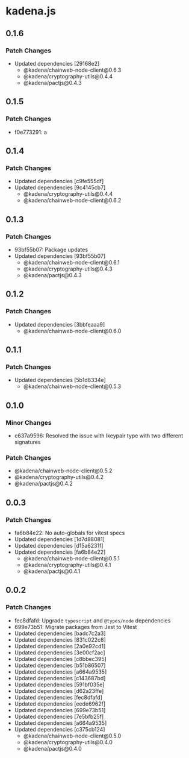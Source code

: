 # kadena.js

## 0.1.6

### Patch Changes

- Updated dependencies \[29168e2]
  - @kadena/chainweb-node-client\@0.6.3
  - @kadena/cryptography-utils\@0.4.4
  - @kadena/pactjs\@0.4.3

## 0.1.5

### Patch Changes

- f0e773291: a

## 0.1.4

### Patch Changes

- Updated dependencies \[c9fe555df]
- Updated dependencies \[9c4145cb7]
  - @kadena/cryptography-utils\@0.4.4
  - @kadena/chainweb-node-client\@0.6.2

## 0.1.3

### Patch Changes

- 93bf55b07: Package updates
- Updated dependencies \[93bf55b07]
  - @kadena/chainweb-node-client\@0.6.1
  - @kadena/cryptography-utils\@0.4.3
  - @kadena/pactjs\@0.4.3

## 0.1.2

### Patch Changes

- Updated dependencies \[3bbfeaaa9]
  - @kadena/chainweb-node-client\@0.6.0

## 0.1.1

### Patch Changes

- Updated dependencies \[5b1d8334e]
  - @kadena/chainweb-node-client\@0.5.3

## 0.1.0

### Minor Changes

- c637a9596: Resolved the issue with Ikeypair type with two different signatures

### Patch Changes

- @kadena/chainweb-node-client\@0.5.2
- @kadena/cryptography-utils\@0.4.2
- @kadena/pactjs\@0.4.2

## 0.0.3

### Patch Changes

- fa6b84e22: No auto-globals for vitest specs
- Updated dependencies \[1d7d88081]
- Updated dependencies \[d15a6231f]
- Updated dependencies \[fa6b84e22]
  - @kadena/chainweb-node-client\@0.5.1
  - @kadena/cryptography-utils\@0.4.1
  - @kadena/pactjs\@0.4.1

## 0.0.2

### Patch Changes

- fec8dfafd: Upgrade `typescript` and `@types/node` dependencies
- 699e73b51: Migrate packages from Jest to Vitest
- Updated dependencies \[badc7c2a3]
- Updated dependencies \[831c022c8]
- Updated dependencies \[2a0e92cd1]
- Updated dependencies \[3e00cf2ac]
- Updated dependencies \[c8bbec395]
- Updated dependencies \[b51b86507]
- Updated dependencies \[a664a9535]
- Updated dependencies \[c143687bd]
- Updated dependencies \[591bf035e]
- Updated dependencies \[d62a23ffe]
- Updated dependencies \[fec8dfafd]
- Updated dependencies \[eede6962f]
- Updated dependencies \[699e73b51]
- Updated dependencies \[7e5bfb25f]
- Updated dependencies \[a664a9535]
- Updated dependencies \[c375cb124]
  - @kadena/chainweb-node-client\@0.5.0
  - @kadena/cryptography-utils\@0.4.0
  - @kadena/pactjs\@0.4.0
